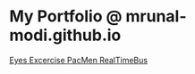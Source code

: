 # My Portfolio @ mrunal-modi.github.io
<a href="https://mrunal-modi.github.io/Eyes/"> Eyes Excercise <a>
<a href="https://mrunal-modi.github.io/PacMen/"> PacMen <a>
<a href="https://mrunal-modi.github.io/RealTimeBus/"> RealTimeBus <a>
